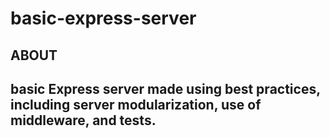 # basic-express-server

## ABOUT

##  basic Express server made using best practices, including server modularization, use of middleware, and tests. 

